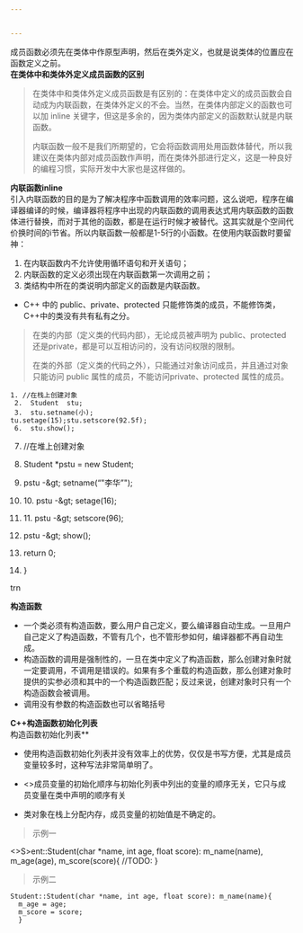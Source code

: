 ```yaml
---


---
```


<p>成员函数必须先在类体中作原型声明，然后在类外定义，也就是说类体的位置应在函数定义之前。<br>
<strong>在类体中和类体外定义成员函数的区别</strong></p>
<blockquote>
<p>在类体中和类体外定义成员函数是有区别的：在类体中定义的成员函数会自动成为内联函数，在类体外定义的不会。当然，在类体内部定义的函数也可以加 inline 关键字，但这是多余的，因为类体内部定义的函数默认就是内联函数。</p>
<p>内联函数一般不是我们所期望的，它会将函数调用处用函数体替代，所以我建议在类体内部对成员函数作声明，而在类体外部进行定义，这是一种良好的编程习惯，实际开发中大家也是这样做的。</p>
</blockquote>
<p><strong>内联函数inline</strong><br>
引入内联函数的目的是为了解决程序中函数调用的效率问题，这么说吧，程序在编译器编译的时候，编译器将程序中出现的内联函数的调用表达式用内联函数的函数体进行替换，而对于其他的函数，都是在运行时候才被替代。这其实就是个空间代价换时间的i节省。所以内联函数一般都是1-5行的小函数。在使用内联函数时要留神：</p>
<ol>
<li>在内联函数内不允许使用循环语句和开关语句；</li>
<li>内联函数的定义必须出现在内联函数第一次调用之前；</li>
<li>类结构中所在的类说明内部定义的函数是内联函数。</li>
</ol>
<ul>
<li>C++ 中的 public、private、protected 只能修饰类的成员，不能修饰类，C++中的类没有共有私有之分。</li>
</ul>
<blockquote>
<p>在类的内部（定义类的代码内部），无论成员被声明为 public、protected 还是private，都是可以互相访问的，没有访问权限的限制。</p>
<p>在类的外部（定义类的代码之外），只能通过对象访问成员，并且通过对象只能访问 public 属性的成员，不能访问private、protected 属性的成员。</p>
</blockquote>
<pre><code>1. //在栈上创建对象
 2.  Student  stu;
 3.  stu.setname(小);
tu.setage(15);stu.setscore(92.5f);
 6.  stu.show();
</code></pre><ol start="7">
<li>
<p>//在堆上创建对象</p>
</li>
<li>
Student  *pstu = new Student;</p>
</li>
<li>
<p>pstu -&amp;gt; setname(“"李华”");</p>
</li>
<li>
<p>
 10.  pstu -&amp;gt; setage(16);</p>
</li>
<li>
<p>
 11.  pstu -&amp;gt; setscore(96);</p>
</li>
<li>
<p>pstu -&amp;gt; show();</p>
</li>
<li>
<p>return 0;</p>
</li>
<li>
<p>}<br>
</p>
</li>
</ol

trn</code></pre>
<p><strong>构造函数</strong></p>
<ul>
<li>一个类必须有构造函数，要么用户自己定义，要么编译器自动生成。一旦用户自己定义了构造函数，不管有几个，也不管形参如何，编译器都不再自动生成。</li>
<li>构造函数的调用是强制性的，一旦在类中定义了构造函数，那么创建对象时就一定要调用，不调用是错误的。如果有多个重载的构造函数，那么创建对象时提供的实参必须和其中的一个构造函数匹配；反过来说，创建对象时只有一个构造函数会被调用。</li>
<li>调用没有参数的构造函数也可以省略括号</li>
</ul>
<p><strong>C++构造函数初始化列表</strong><br>
构造函数初始化列表**</p>
<ul>
<li>
<p>使用构造函数初始化列表并没有效率上的优势，仅仅是书写方便，尤其是成员变量较多时，这种写法非常简单明了。</p>
</li>
<li>
<>成员变量的初始化顺序与初始化列表中列出的变量的顺序无关，它只与成员变量在类中声明的顺序有关</p>
</li>
<li>
<p>类对象在栈上分配内存，成员变量的初始值是不确定的。</p>
</li>
</ul>
<blockquote>
<p>示例一</p>
</blockquote>
<><coe>S>ent::Student(char *name, int age, float score): m_name(name), m_age(age), m_score(score){
//TODO:
  }
</code></pre>
<blockquote>
<p>示例二</p>
</blockquote>
<pre><code>Student::Student(char *name, int age, float score): m_name(name){
  m_age = age;
  m_score = score;
  }
</code></pre>

<!--stackedit_data:
eyJoaXN0b3J5IjpbNTIxODk5OTYwXX0=
-->